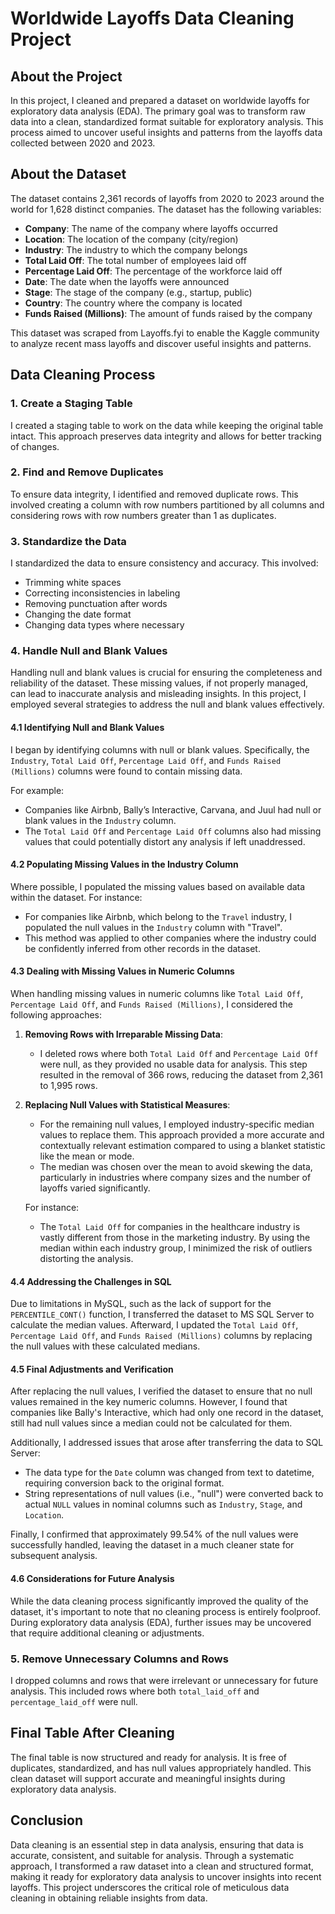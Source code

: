 
# Worldwide Layoffs Data Cleaning Project

## About the Project

In this project, I cleaned and prepared a dataset on worldwide layoffs for exploratory data analysis (EDA). The primary goal was to transform raw data into a clean, standardized format suitable for exploratory analysis. This process aimed to uncover useful insights and patterns from the layoffs data collected between 2020 and 2023.

## About the Dataset

The dataset contains 2,361 records of layoffs from 2020 to 2023 around the world for 1,628 distinct companies. The dataset has the following variables:

- **Company**: The name of the company where layoffs occurred
- **Location**: The location of the company (city/region)
- **Industry**: The industry to which the company belongs
- **Total Laid Off**: The total number of employees laid off
- **Percentage Laid Off**: The percentage of the workforce laid off
- **Date**: The date when the layoffs were announced
- **Stage**: The stage of the company (e.g., startup, public)
- **Country**: The country where the company is located
- **Funds Raised (Millions)**: The amount of funds raised by the company

This dataset was scraped from Layoffs.fyi to enable the Kaggle community to analyze recent mass layoffs and discover useful insights and patterns.

## Data Cleaning Process

### 1. Create a Staging Table
I created a staging table to work on the data while keeping the original table intact. This approach preserves data integrity and allows for better tracking of changes.

### 2. Find and Remove Duplicates
To ensure data integrity, I identified and removed duplicate rows. This involved creating a column with row numbers partitioned by all columns and considering rows with row numbers greater than 1 as duplicates.

### 3. Standardize the Data
I standardized the data to ensure consistency and accuracy. This involved:
- Trimming white spaces
- Correcting inconsistencies in labeling
- Removing punctuation after words
- Changing the date format
- Changing data types where necessary

### 4. Handle Null and Blank Values

Handling null and blank values is crucial for ensuring the completeness and reliability of the dataset. These missing values, if not properly managed, can lead to inaccurate analysis and misleading insights. In this project, I employed several strategies to address the null and blank values effectively.

#### 4.1 Identifying Null and Blank Values

I began by identifying columns with null or blank values. Specifically, the `Industry`, `Total Laid Off`, `Percentage Laid Off`, and `Funds Raised (Millions)` columns were found to contain missing data. 

For example:
- Companies like Airbnb, Bally’s Interactive, Carvana, and Juul had null or blank values in the `Industry` column.
- The `Total Laid Off` and `Percentage Laid Off` columns also had missing values that could potentially distort any analysis if left unaddressed.

#### 4.2 Populating Missing Values in the Industry Column

Where possible, I populated the missing values based on available data within the dataset. For instance:
- For companies like Airbnb, which belong to the `Travel` industry, I populated the null values in the `Industry` column with "Travel".
- This method was applied to other companies where the industry could be confidently inferred from other records in the dataset.

#### 4.3 Dealing with Missing Values in Numeric Columns

When handling missing values in numeric columns like `Total Laid Off`, `Percentage Laid Off`, and `Funds Raised (Millions)`, I considered the following approaches:

1. **Removing Rows with Irreparable Missing Data**: 
   - I deleted rows where both `Total Laid Off` and `Percentage Laid Off` were null, as they provided no usable data for analysis. This step resulted in the removal of 366 rows, reducing the dataset from 2,361 to 1,995 rows.

2. **Replacing Null Values with Statistical Measures**:
   - For the remaining null values, I employed industry-specific median values to replace them. This approach provided a more accurate and contextually relevant estimation compared to using a blanket statistic like the mean or mode.
   - The median was chosen over the mean to avoid skewing the data, particularly in industries where company sizes and the number of layoffs varied significantly.

   For instance:
   - The `Total Laid Off` for companies in the healthcare industry is vastly different from those in the marketing industry. By using the median within each industry group, I minimized the risk of outliers distorting the analysis.

#### 4.4 Addressing the Challenges in SQL

Due to limitations in MySQL, such as the lack of support for the `PERCENTILE_CONT()` function, I transferred the dataset to MS SQL Server to calculate the median values. Afterward, I updated the `Total Laid Off`, `Percentage Laid Off`, and `Funds Raised (Millions)` columns by replacing the null values with these calculated medians.

#### 4.5 Final Adjustments and Verification

After replacing the null values, I verified the dataset to ensure that no null values remained in the key numeric columns. However, I found that companies like Bally's Interactive, which had only one record in the dataset, still had null values since a median could not be calculated for them.

Additionally, I addressed issues that arose after transferring the data to SQL Server:
- The data type for the `Date` column was changed from text to datetime, requiring conversion back to the original format.
- String representations of null values (i.e., "null") were converted back to actual `NULL` values in nominal columns such as `Industry`, `Stage`, and `Location`.

Finally, I confirmed that approximately 99.54% of the null values were successfully handled, leaving the dataset in a much cleaner state for subsequent analysis.

#### 4.6 Considerations for Future Analysis

While the data cleaning process significantly improved the quality of the dataset, it's important to note that no cleaning process is entirely foolproof. During exploratory data analysis (EDA), further issues may be uncovered that require additional cleaning or adjustments.


### 5. Remove Unnecessary Columns and Rows
I dropped columns and rows that were irrelevant or unnecessary for future analysis. This included rows where both `total_laid_off` and `percentage_laid_off` were null.

## Final Table After Cleaning

The final table is now structured and ready for analysis. It is free of duplicates, standardized, and has null values appropriately handled. This clean dataset will support accurate and meaningful insights during exploratory data analysis.

## Conclusion

Data cleaning is an essential step in data analysis, ensuring that data is accurate, consistent, and suitable for analysis. Through a systematic approach, I transformed a raw dataset into a clean and structured format, making it ready for exploratory data analysis to uncover insights into recent layoffs. This project underscores the critical role of meticulous data cleaning in obtaining reliable insights from data.
